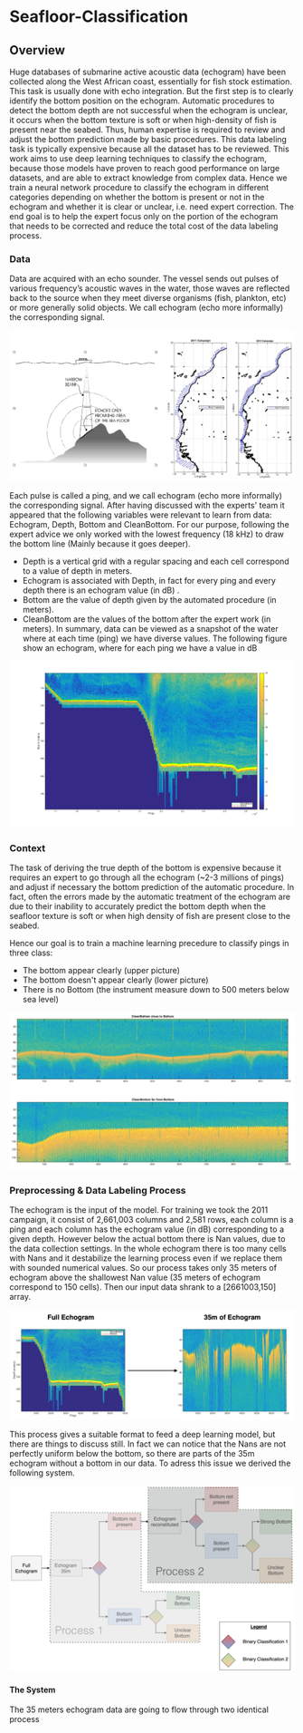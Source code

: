 # Seafloor-Classification
## Overview

Huge databases of submarine active acoustic data (echogram) have been collected along the West African coast, 
essentially for fish stock estimation. This task is usually done with echo integration. But the first step is to clearly identify the bottom position on the echogram.  Automatic procedures to detect the bottom depth are not successful when the echogram is unclear, it occurs when the bottom texture is soft or when high-density of fish is present near the seabed. Thus, human expertise is required to review and adjust the bottom prediction made by basic procedures. This data labeling task is typically expensive because all the dataset has to be reviewed. This work aims to use deep learning techniques to classify the echogram, because those models have proven to reach good performance on large datasets, and are able to extract knowledge from complex data. Hence we train a neural network procedure to classify the echogram in different categories depending on whether the bottom is present or not in the echogram and whether it is clear or unclear, i.e. need expert correction. The end goal is to help the expert focus only on the portion of the echogram that needs to be corrected and reduce the total cost of the data labeling process.

### Data
Data are acquired with an echo sounder. The vessel sends out pulses of various frequency’s acoustic waves in the water, those waves are reflected back to the source when they meet diverse organisms (fish, plankton, etc) or more generally solid objects. We call echogram (echo more informally) the corresponding signal.

![Alt text](figures/echo_sonar.png)

 Each pulse is called a ping, and we call echogram (echo more informally) the corresponding signal. After having discussed with the experts' team it appeared that the following variables were relevant to learn from data: Echogram, Depth, Bottom and CleanBottom. For our purpose, following the expert advice we only worked with the lowest frequency (18 kHz) to draw the bottom line (Mainly because it goes deeper). 

* Depth is a vertical grid with a regular spacing and each cell correspond to a value of depth in meters.
* Echogram is associated with Depth, in fact for every ping and every depth there is an echogram value (in dB) .
* Bottom are the value of depth given by the automated procedure (in meters).
* CleanBottom are the values of the bottom after the expert work (in meters).
In summary, data can be viewed as a snapshot of the water where at each time (ping) we have diverse values. The following figure show an echogram, where for each ping we have a value in dB

![Alt text](figures/echogram1.jpg)

### Context
The task of deriving the true depth of the bottom is expensive because it requires an expert to go through all the echogram (~2-3 millions of pings) and adjust if necessary the bottom prediction of the automatic procedure. In fact, often the errors made by the automatic treatment of the echogram are due to their inability to accurately predict the bottom depth when the seafloor texture is soft or when high density of fish are present close to the seabed.

Hence our goal is to train a machine learning precedure to classify pings in three class:
* The bottom appear clearly (upper picture) 
* The bottom doesn't appear clearly (lower picture)
* There is no Bottom (the instrument measure down to 500 meters below sea level)

![Alt text](figures/bottom_echo.png)

### Preprocessing & Data Labeling Process
The echogram is the input of the model. For training we took the 2011 campaign, it consist of 2,661,003 columns and 2,581 rows, each column is a ping and each column has the echogram value (in dB) corresponding to a given depth. However below the actual bottom there is Nan values, due to the data collection settings. In the whole echogram there is too many cells with Nans and it destabilize the learning process even if we replace them with sounded numerical values. So our process takes only 35 meters of echogram above the shallowest Nan value (35 meters of echogram correspond to 150 cells). Then our input data shrank to a [2661003,150] array.

![Alt text](figures/preprocessing.png)

This process gives a suitable format to feed a deep learning model, but there are things to discuss still. In fact we can notice that the Nans are not perfectly uniform below the bottom, so there are parts of the 35m echogram without a bottom in our data. To adress this issue we derived the following system.

![Alt text](figures/system.png)

#### The System
The 35 meters echogram data are going to flow through two identical process
